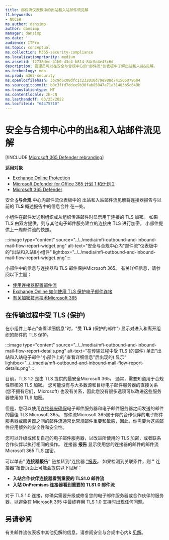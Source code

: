 ```yaml
---
title: 邮件流仪表板中的出站和入站邮件流见解
f1.keywords:
- NOCSH
ms.author: dansimp
author: dansimp
manager: dansimp
ms.date: ''
audience: ITPro
ms.topic: conceptual
ms.collection: M365-security-compliance
ms.localizationpriority: medium
ms.assetid: f2738dec-41b0-43c4-b814-84c0a4e45c6d
description: 管理员可以在安全与合规中心的"邮件流"仪表板中了解出站和入站&见解。
ms.technology: mdo
ms.prod: m365-security
ms.openlocfilehash: 3bc9d6c08dfc1c232018d79e988d741505079604
ms.sourcegitcommit: b0c3ffd7ddee9b30fab85047a71a31483b5c649b
ms.translationtype: MT
ms.contentlocale: zh-CN
ms.lasthandoff: 03/25/2022
ms.locfileid: "64475710"
---
```

# <a name="outbound-and-inbound-mail-flow-insight-in-the-security--compliance-center"></a>安全与合规中心中的出&和入站邮件流见解

[!INCLUDE [Microsoft 365 Defender rebranding](../includes/microsoft-defender-for-office.md)]

**适用对象**
- [Exchange Online Protection](exchange-online-protection-overview.md)
- [Microsoft Defender for Office 365 计划 1 和计划 2](defender-for-office-365.md)
- [Microsoft 365 Defender](../defender/microsoft-365-defender.md)

安全 [&](https://protection.office.com)**与合规** 中心内邮件流仪表板中的 [](mail-flow-insights-v2.md)出站和入站邮件流见解将连接器报告与以前的 **TLS** 概述报告中的信息合并 [](view-mail-flow-reports.md#connector-report)在一处。

小组件在邮件发送到组织或从组织传递邮件时显示用于连接的 TLS 加密。 如果 TLS 由双方提供，则与其他电子邮件服务建立的连接由 TLS 进行加密。 小部件提供上一周邮件流的快照。

:::image type="content" source="../../media/mfi-outbound-and-inbound-mail-flow-report-widget.png" alt-text="安全与合规中心内&quot;邮件流&quot;仪表板中的&quot;出站和入站&小组件" lightbox="../../media/mfi-outbound-and-inbound-mail-flow-report-widget.png":::

小部件中的信息与连接器和 TLS 邮件保护Microsoft 365。 有关详细信息，请参阅以下主题：

- [使用连接器配置邮件流](/exchange/mail-flow-best-practices/use-connectors-to-configure-mail-flow/use-connectors-to-configure-mail-flow)
- [Exchange Online 如何使用 TLS 保护电子邮件连接](../../compliance/exchange-online-uses-tls-to-secure-email-connections.md)
- [有关加密技术技术Microsoft 365](../../compliance/technical-reference-details-about-encryption.md)

## <a name="message-protected-in-transit-by-tls"></a>在传输过程中受 TLS (保护) 

在小组件上单击"查看详细信息"时，"受 **TLS** (保护的邮件") 显示对进入和离开组织的邮件的 TLS 保护。

:::image type="content" source="../../media/mfi-outbound-and-inbound-mail-flow-report-details.png" alt-text="在传输过程中受 TLS (的邮件) 单击&quot;出站和入站电子邮件&quot;小部件上的&quot;查看详细信息&quot;后出现的) 显示" lightbox="../../media/mfi-outbound-and-inbound-mail-flow-report-details.png":::

目前，TLS 1.2 是由 TLS 提供的最安全Microsoft 365。 通常，需要知道用于合规性审核的 TLS 加密。 您可能没有与大多数源和目标电子邮件服务器的直接关系 (您不拥有它们，Microsoft) 也没有关系，因此您没有很多选项可以改进这些服务器使用的 TLS 加密。

但是，您可以使用[连接器来确保](/exchange/mail-flow-best-practices/use-connectors-to-configure-mail-flow/use-connectors-to-configure-mail-flow)电子邮件服务器和电子邮件服务器之间发送的邮件的最佳 TLS Microsoft 365。 邮件流Microsoft 365属于你的合作伙伴的电子邮件服务器或服务器之间的邮件流通常比常规邮件重要和敏感，因此，你需要为这些邮件应用额外的安全性和安全性。

您可以升级或修复自己的电子邮件服务器，以改进所使用的 TLS 加密，或者联系合作伙伴以执行相同的操作。 连接器 **报告** 显示使用您的连接器的邮件的邮件流Microsoft 365 TLS 加密。

可以单击" **连接器报告"** 链接转到"连接器 ["报表](view-mail-flow-reports.md#connector-report)。 如果检测到关联条件，则 **"** 连接器"报告页面上可能会提供以下见解：

- **入站合作伙伴连接器看到重要的 TLS1.0 邮件流**
- **入站 OnPremises 连接器看到重要的 TLS1.0 邮件流**

对于 TLS 1.0 连接，你确实需要升级或修复您的电子邮件服务器或合作伙伴的服务器，以避免在 Microsoft 365 中最终弃用 TLS 1.0 支持时出现任何问题。

## <a name="see-also"></a>另请参阅

有关邮件流仪表板中其他见解的信息，请参阅安全与合规中心内& [见解](mail-flow-insights-v2.md)。
